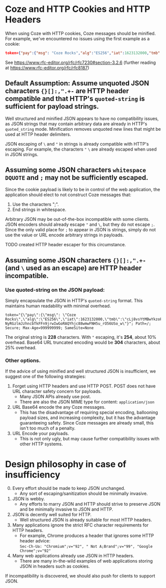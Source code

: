 # Coze and HTTP Cookies and HTTP Headers

When using Coze with HTTP cookies, Coze messages should be minified.  For
example, we've encountered no issues using the first example as a cookie:

```JSON
token={"pay":{"msg": "Coze Rocks","alg":"ES256","iat":1623132000,"tmb":"cLj8vsYtMBwYkzoFVZHBZo6SNL8wSdCIjCKAwXNuhOk","typ":"cyphr.me/msg"},"sig":"Jl8Kt4nznAf0LGgO5yn_9HkGdY3ulvjg-NyRGzlmJzhncbTkFFn9jrwIwGoRAQYhjc88wmwFNH5u_rO56USo_w"}; Path=/;  Secure; Max-Age=999999999; SameSite=None
```

See https://www.rfc-editor.org/rfc/rfc7230#section-3.2.6 (further reading at
https://www.rfc-editor.org/rfc/rfc8187)

## Default Assumption: Assume unquoted JSON characters ```{}[]:,".+-``` are HTTP header compatible and that HTTP's `quoted-string` is sufficient for payload strings.

Well structured and minified JSON appears to have no compatibility issues, as
JSON strings that may contain arbitrary data are already in HTTP's
`quoted_string` mode. Minification removes unquoted new lines that might be used
at HTTP header delimiters.  

JSON escaping of `\` and `"` in strings is already compatible with HTTP's
escaping.  For example, the characters `"` `\` are already escaped when used in
JSON strings.  


## Assuming some JSON characters `whitespace DQUOTE` and `;` may not be sufficiently escaped.

Since the cookie payload is likely to be in control of the web application, the
application should elect to not construct Coze messages that:

1. Use the characters ";". 
2. End strings in whitespace.

Arbitrary JSON may be out-of-the-box incompatible with some clients.  JSON encoders should already escape
`"` and `\`, but they do not escape `;`.  Since the only valid place for `;` to
appear in JSON is strings, simply do not use the value or URL encode arbitrary
strings in payloads.  

TODO created HTTP header escaper for this circumstance.

## Assuming some JSON characters ```{}[]:,".+-``` (and `\` used as an escape) are HTTP header incompatible.

### Use quoted-string on the JSON payload:
Simply encapsulate the JSON in HTTP's `quoted-string` format.  This maintains
human readability with minimal overhead.  

```HTTP
token="{\"pay\":{\"msg\": \"Coze Rocks\",\"alg\":\"ES256\",\"iat\":1623132000,\"tmb\":\"cLj8vsYtMBwYkzoFVZHBZo6SNL8wSdCIjCKAwXNuhOk\",\"typ\":\"cyphr.me/msg\"},\"sig\":\"Jl8Kt4nznAf0LGgO5yn_9HkGdY3ulvjg-NyRGzlmJzhncbTkFFn9jrwIwGoRAQYhjc88wmwFNH5u_rO56USo_w\"}"; Path=/;  Secure; Max-Age=999999999; SameSite=None
```

The original string is **228** characters.  With `"` escaping, it's **254**,
about 10% overhead.  Base64 URL truncated encoding would be **304** characters,
about 25% overhead.  

### Other options.  

If the advice of using minified and well structured JSON is insufficient, we
suggest one of the following strategies:  
1. Forget using HTTP headers and use HTTP POST. POST does not have URL character
   safety concern for payloads.  
	- Many JSON APIs already use post.  
	- There are also the JSON MIME type for content: `application/json`
2. URL Base64 encode the any Coze messages.  
	- This has the disadvantage of requiring special encoding, ballooning payload
  sizes, and increasing complexity, but it has the advantage guaranteeing
  safety.  Since Coze messages are already small, this isn't too much of a
  penalty.  
3. URL Encode your payloads.  
	- This is not only ugly, but may cause further compatibility issues with other
	HTTP systems. 

# Design philosophy in case of insufficiency

0. Every effort should be made to keep JSON unchanged.
	- Any sort of escaping/sanitization should be minimally invasive.  
1. JSON is webby.  
	- Any efforts to marry JSON and HTTP should strive to preserve JSON and be
	minimally invasive to JSON and HTTP.  
2. JSON is decently well suited for HTTP.  
	- Well structured JSON is already suitable for most HTTP headers.  
3. Many applications ignore the strict RFC character requirements for HTTP
   headers.  
	- For example, Chrome produces a header that ignores some HTTP header advice:  
		`Sec-Ch-Ua: "Chromium";v="92", " Not A;Brand";v="99", "Google Chrome";v="92"` 
4. Many web applications already use JSON in HTTP headers.
	- There are many in-the-wild examples of web applications storing JSON in headers such as cookies.  


If incompatibility is discovered, we should also push for clients to support JSON.  

